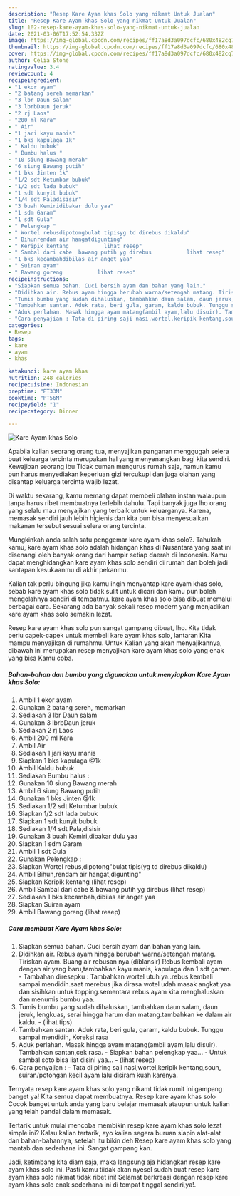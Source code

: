 ```yaml
---
description: "Resep Kare Ayam khas Solo yang nikmat Untuk Jualan"
title: "Resep Kare Ayam khas Solo yang nikmat Untuk Jualan"
slug: 102-resep-kare-ayam-khas-solo-yang-nikmat-untuk-jualan
date: 2021-03-06T17:52:54.332Z
image: https://img-global.cpcdn.com/recipes/ff17a8d3a097dcfc/680x482cq70/kare-ayam-khas-solo-foto-resep-utama.jpg
thumbnail: https://img-global.cpcdn.com/recipes/ff17a8d3a097dcfc/680x482cq70/kare-ayam-khas-solo-foto-resep-utama.jpg
cover: https://img-global.cpcdn.com/recipes/ff17a8d3a097dcfc/680x482cq70/kare-ayam-khas-solo-foto-resep-utama.jpg
author: Celia Stone
ratingvalue: 3.4
reviewcount: 4
recipeingredient:
- "1 ekor ayam"
- "2 batang sereh memarkan"
- "3 lbr Daun salam"
- "3 lbrbDaun jeruk"
- "2 rj Laos"
- "200 ml Kara"
- " Air"
- "1 jari kayu manis"
- "1 bks kapulaga 1k"
- " Kaldu bubuk"
- " Bumbu halus "
- "10 siung Bawang merah"
- "6 siung Bawang putih"
- "1 bks Jinten 1k"
- "1/2 sdt Ketumbar bubuk"
- "1/2 sdt lada bubuk"
- "1 sdt kunyit bubuk"
- "1/4 sdt Paladisisir"
- "3 buah Kemiridibakar dulu yaa"
- "1 sdm Garam"
- "1 sdt Gula"
- " Pelengkap "
- " Wortel rebusdipotongbulat tipisyg td direbus dikaldu"
- " Bihunrendam air hangatdigunting"
- " Keripik kentang           lihat resep"
- " Sambal dari cabe  bawang putih yg direbus           lihat resep"
- "1 bks kecambahdibilas air anget yaa"
- " Suiran ayam"
- " Bawang goreng           lihat resep"
recipeinstructions:
- "Siapkan semua bahan. Cuci bersih ayam dan bahan yang lain."
- "Didihkan air. Rebus ayam hingga berubah warna/setengah matang. Tiriskan ayam. Buang air rebusan nya.(diblansir) Rebus kembali ayam dengan air yang baru,tambahkan kayu manis, kapulaga dan 1 sdt garam. Tambahan diresepku : Tambahkan wortel utuh ya..rebus kembali sampai mendidih.saat merebus jika dirasa wotel udah masak angkat yaa dan sisihkan untuk topping.sementara rebus ayam kita menghaluskan dan menumis bumbu yaa."
- "Tumis bumbu yang sudah dihaluskan, tambahkan daun salam, daun jeruk, lengkuas, serai hingga harum dan matang.tambahkan ke dalam air kaldu.           (lihat tips)"
- "Tambahkan santan. Aduk rata, beri gula, garam, kaldu bubuk. Tunggu sampai mendidih, Koreksi rasa"
- "Aduk perlahan. Masak hingga ayam matang(ambil ayam,lalu disuir). Tambahkan santan,cek rasa. Siapkan bahan pelengkap yaa... Untuk sambal soto bisa liat disini yaa...           (lihat resep)"
- "Cara penyajian : Tata di piring saji nasi,wortel,keripik kentang,soun, suiran/potongan kecil ayam lalu disiram kuah karenya."
categories:
- Resep
tags:
- kare
- ayam
- khas

katakunci: kare ayam khas 
nutrition: 248 calories
recipecuisine: Indonesian
preptime: "PT33M"
cooktime: "PT56M"
recipeyield: "1"
recipecategory: Dinner

---
```



![Kare Ayam khas Solo](https://img-global.cpcdn.com/recipes/ff17a8d3a097dcfc/680x482cq70/kare-ayam-khas-solo-foto-resep-utama.jpg)

Apabila kalian seorang orang tua, menyajikan panganan menggugah selera buat keluarga tercinta merupakan hal yang menyenangkan bagi kita sendiri. Kewajiban seorang ibu Tidak cuman mengurus rumah saja, namun kamu pun harus menyediakan keperluan gizi tercukupi dan juga olahan yang disantap keluarga tercinta wajib lezat.

Di waktu  sekarang, kamu memang dapat membeli olahan instan walaupun tanpa harus ribet membuatnya terlebih dahulu. Tapi banyak juga lho orang yang selalu mau menyajikan yang terbaik untuk keluarganya. Karena, memasak sendiri jauh lebih higienis dan kita pun bisa menyesuaikan makanan tersebut sesuai selera orang tercinta. 



Mungkinkah anda salah satu penggemar kare ayam khas solo?. Tahukah kamu, kare ayam khas solo adalah hidangan khas di Nusantara yang saat ini disenangi oleh banyak orang dari hampir setiap daerah di Indonesia. Kamu dapat menghidangkan kare ayam khas solo sendiri di rumah dan boleh jadi santapan kesukaanmu di akhir pekanmu.

Kalian tak perlu bingung jika kamu ingin menyantap kare ayam khas solo, sebab kare ayam khas solo tidak sulit untuk dicari dan kamu pun boleh mengolahnya sendiri di tempatmu. kare ayam khas solo bisa dibuat memalui berbagai cara. Sekarang ada banyak sekali resep modern yang menjadikan kare ayam khas solo semakin lezat.

Resep kare ayam khas solo pun sangat gampang dibuat, lho. Kita tidak perlu capek-capek untuk membeli kare ayam khas solo, lantaran Kita mampu menyajikan di rumahmu. Untuk Kalian yang akan menyajikannya, dibawah ini merupakan resep menyajikan kare ayam khas solo yang enak yang bisa Kamu coba.

<!--inarticleads1-->

##### Bahan-bahan dan bumbu yang digunakan untuk menyiapkan Kare Ayam khas Solo:

1. Ambil 1 ekor ayam
1. Gunakan 2 batang sereh, memarkan
1. Sediakan 3 lbr Daun salam
1. Gunakan 3 lbrbDaun jeruk
1. Sediakan 2 rj Laos
1. Ambil 200 ml Kara
1. Ambil  Air
1. Sediakan 1 jari kayu manis
1. Siapkan 1 bks kapulaga @1k
1. Ambil  Kaldu bubuk
1. Sediakan  Bumbu halus :
1. Gunakan 10 siung Bawang merah
1. Ambil 6 siung Bawang putih
1. Gunakan 1 bks Jinten @1k
1. Sediakan 1/2 sdt Ketumbar bubuk
1. Siapkan 1/2 sdt lada bubuk
1. Siapkan 1 sdt kunyit bubuk
1. Sediakan 1/4 sdt Pala,disisir
1. Gunakan 3 buah Kemiri,dibakar dulu yaa
1. Siapkan 1 sdm Garam
1. Ambil 1 sdt Gula
1. Gunakan  Pelengkap :
1. Siapkan  Wortel rebus,dipotong&#34;bulat tipis(yg td direbus dikaldu)
1. Ambil  Bihun,rendam air hangat,digunting&#34;
1. Siapkan  Keripik kentang           (lihat resep)
1. Ambil  Sambal dari cabe &amp; bawang putih yg direbus           (lihat resep)
1. Sediakan 1 bks kecambah,dibilas air anget yaa
1. Siapkan  Suiran ayam
1. Ambil  Bawang goreng           (lihat resep)




<!--inarticleads2-->

##### Cara membuat Kare Ayam khas Solo:

1. Siapkan semua bahan. Cuci bersih ayam dan bahan yang lain.
1. Didihkan air. Rebus ayam hingga berubah warna/setengah matang. Tiriskan ayam. Buang air rebusan nya.(diblansir) Rebus kembali ayam dengan air yang baru,tambahkan kayu manis, kapulaga dan 1 sdt garam. - Tambahan diresepku : Tambahkan wortel utuh ya..rebus kembali sampai mendidih.saat merebus jika dirasa wotel udah masak angkat yaa dan sisihkan untuk topping.sementara rebus ayam kita menghaluskan dan menumis bumbu yaa.
1. Tumis bumbu yang sudah dihaluskan, tambahkan daun salam, daun jeruk, lengkuas, serai hingga harum dan matang.tambahkan ke dalam air kaldu. -           (lihat tips)
1. Tambahkan santan. Aduk rata, beri gula, garam, kaldu bubuk. Tunggu sampai mendidih, Koreksi rasa
1. Aduk perlahan. Masak hingga ayam matang(ambil ayam,lalu disuir). Tambahkan santan,cek rasa. - Siapkan bahan pelengkap yaa... - Untuk sambal soto bisa liat disini yaa... -           (lihat resep)
1. Cara penyajian : - Tata di piring saji nasi,wortel,keripik kentang,soun, suiran/potongan kecil ayam lalu disiram kuah karenya.




Ternyata resep kare ayam khas solo yang nikamt tidak rumit ini gampang banget ya! Kita semua dapat membuatnya. Resep kare ayam khas solo Cocok banget untuk anda yang baru belajar memasak ataupun untuk kalian yang telah pandai dalam memasak.

Tertarik untuk mulai mencoba membikin resep kare ayam khas solo lezat simple ini? Kalau kalian tertarik, ayo kalian segera buruan siapin alat-alat dan bahan-bahannya, setelah itu bikin deh Resep kare ayam khas solo yang mantab dan sederhana ini. Sangat gampang kan. 

Jadi, ketimbang kita diam saja, maka langsung aja hidangkan resep kare ayam khas solo ini. Pasti kamu tiidak akan nyesel sudah buat resep kare ayam khas solo nikmat tidak ribet ini! Selamat berkreasi dengan resep kare ayam khas solo enak sederhana ini di tempat tinggal sendiri,ya!.

